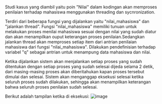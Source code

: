 Studi kasus yang diambil yaitu poin "Nilai" dalam kodingan akan memproses penilaian terhadap mahasiswa menggunakan threading dan sycnronization.

Terdiri dari beberapa fungsi yang dijalankan yaitu "nilai_mahasiswa" dan "jalankan thread". Fungsi "nilai_mahasiswa" memiliki tunuan untuk melakukan proses menilai mahasiswa sesuai dengan nilai yang sudah diatur dan akan menampilkan ouput keterangan proses penilaian.Sedangkan jalankan thread akan memproses setiap item dari antrian penilaian mahasiswa dari fungsi "nilai_mahasiswa". Dilakukan pendefinisian terhadap variabel "q" sebagai antrian untuk menampung data mahasiswa dan nilai.

Ketika dijalankan sistem akan menjalankan setiap proses yang sudah ditentukan dengan setiap proses yang sudah selesai dijeda selama 2 detik, dari masing-masing proses akan diberitahukan kapan proses tersebut dimulai dan selesai. Sistem akan menganggap eksekusi selesai ketika seluruh proses sudah dilakukan, sehingga akan menampilkan keterangan bahwa seluruh proses penilaian sudah selesai.

Berikut adalah tampilan ketika di eksekusi:
![image](https://user-images.githubusercontent.com/80626628/225804098-cace2275-5c7d-4b2a-abff-eb029b3e0e9c.png)
